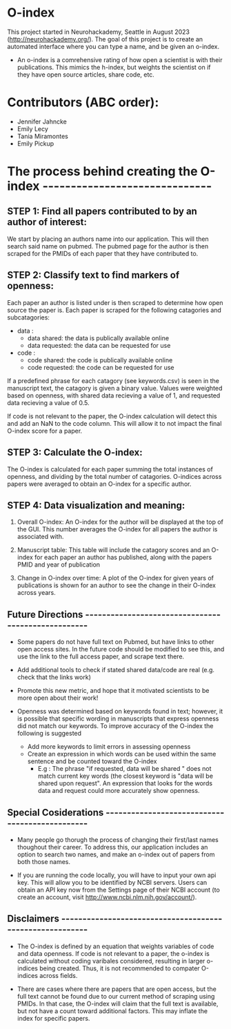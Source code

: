 # O-index

This project started in Neurohackademy, Seattle in August 2023 (http://neurohackademy.org/). The goal of this project is to create an automated interface where you can type a name, and be given an o-index.

* An o-index is a comrehensive rating of how open a scientist is with their publications. This mimics the h-index, but weights the scientist on if they have open source articles, share code, etc.

# Contributors (ABC order):

* Jennifer Jahncke 
* Emily Lecy  
* Tania Miramontes  
* Emily Pickup  

# The process behind creating the O-index ------------------------------

## STEP 1: Find all papers contributed to by an author of interest:

We start by placing an authors name into our application. This will then search said name on pubmed. The pubmed page for the author is then scraped for the PMIDs of each paper that they have contributed to.

## STEP 2: Classify text to find markers of openness:

Each paper an author is listed under is then scraped to determine how open source the paper is. Each paper is scraped for the following catagories and subcatagories:

   * data : 
       * data shared: the data is publically available online
       * data requested: the data can be requested for use
   * code :
       * code shared: the code is publically available online
       * code requested: the code can be requested for use
   
If a predefined phrase for each catagory (see keywords.csv) is seen in the manuscript text, the catagory is given a binary value. Values were weighted based on openness, with shared data recieving a value of 1, and requested data recieving a value of 0.5.

If code is not relevant to the paper, the O-index calculation will detect this and add an NaN to the code column. This will allow it to not impact the final O-index score for a paper.
   
## STEP 3: Calculate the O-index:

The O-index is calculated for each paper summing the total instances of openness, and dividing by the total number of catagories. O-indices across papers were averaged to obtain an O-index for a specific author.

## STEP 4: Data visualization and meaning:
1) Overall O-index: An O-index for the author will be displayed at the top of the GUI. This number averages the O-index for all papers the author is associated with.

2) Manuscript table: This table will include the catagory scores and an O-index for each paper an author has published, along with the papers PMID and year of publication

3) Change in O-index over time: A plot of the O-index for given years of publications is shown for an author to see the change in their O-index across years.

## Future Directions ---------------------------------------------------

* Some papers do not have full text on Pubmed, but have links to other open access sites. In the future code should be modified to see this, and use the link to the full access paper, and scrape text there. 

* Add additional tools to check if stated shared data/code are real (e.g. check that the links work)

* Promote this new metric, and hope that it motivated scientists to be more open about their work!

* Openness was determined based on keywords found in text; however, it is possible that specific wording in manuscripts that express openness did not match our keywords. To improve accuracy of the O-index the following is suggested
    * Add more keywords to limit errors in assessing openness
    * Create an expression in which words can be used within the same sentence and be counted toward the O-index
        * E.g : The phrase "if requested, data will be shared " does not match current key words (the closest keyword is "data will be shared upon request". An expression that looks for the words data and request could more accurately show openness.

## Special Cosiderations -----------------------------------------------

* Many people go thorugh the process of changing their first/last names thoughout their career. To address this, our application includes an option to search two names, and make an o-index out of papers from both those names. 

* If you are running the code locally, you will have to input your own api key. This will allow you to be identified by NCBI servers. Users can obtain an API key now from the Settings page of their NCBI account (to create an account, visit http://www.ncbi.nlm.nih.gov/account/).

## Disclaimers ---------------------------------------------------------

* The O-index is defined by an equation that weights variables of code and data openness. If code is not relevant to a paper, the o-index is calculated without coding varibales considered, resulting in larger o-indices being created. Thus, it is not recommended to compater O-indices across fields.

* There are cases where there are papers that are open access, but the full text cannot be found due to our current method of scraping using PMIDs. In that case, the O-index will claim that the full text is available, but not have a count toward additional factors. This may inflate the index for specific papers. 

